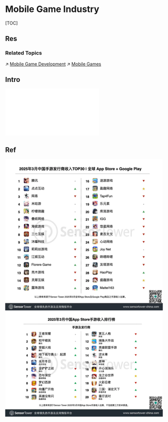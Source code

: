 # Mobile Game Industry

[TOC]



## Res
### Related Topics
↗ [Mobile Game Development](../../../../../Software%20Engineering/☝️%20Application%20Software%20Engineering/Mobile%20Application%20Development/Mobile%20Game%20Development/Mobile%20Game%20Development.md)
↗ [Mobile Games](../../../../../🔑%20CS%20Core/Generic%20Software%20Tools%20&%20Projects/🕹️%20Games/Games%20Library/Mobile%20Games.md)



## Intro
![H3_AP202501151641930142_1](../../../../../../Assets/Official%20&%20Formal%20Docs/H3_AP202501151641930142_1.pdf#page=22)



## Ref
[2024 中国游戏产业报告]: https://www.cbbr.com.cn/upload/files/2024/12/fefd0ca7c31cbeb2.pdf
[中国移动游戏行业趋势报告]: https://main.qcloudimg.com/raw/f8a732d078827dddb65532b2d59fcfd0/%E6%B8%B8%E6%88%8F%E4%B8%93%E5%9C%BA%EF%BC%9A%E4%B8%AD%E5%9B%BD%E7%A7%BB%E5%8A%A8%E6%B8%B8%E6%88%8F%E8%A1%8C%E4%B8%9A%E8%B6%8B%E5%8A%BF%E6%8A%A5%E5%91%8A.pdf

[2025年3月中国手游发行商全球收入排行榜]: https://sensortower.com/zh-CN/blog/highest-earning-CN-game-publishers-for-march-2025
![](../../../../../../Assets/Pics/Pasted%20image%2020250429190939.png)
![](../../../../../../Assets/Pics/Pasted%20image%2020250429190955.png)



